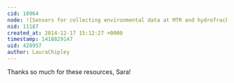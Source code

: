 ```yaml
---
cid: 10964
node: ![Sensors for collecting environmental data at MTR and hydrofracking sites?](../notes/LauraChipley/09-25-2014/sensors-for-collecting-environmental-data-at-mtr-and-hydrofracking-sites)
nid: 11187
created_at: 2014-12-17 15:12:27 +0000
timestamp: 1418829147
uid: 428957
author: LauraChipley
---
```


Thanks so much for these resources, Sara!